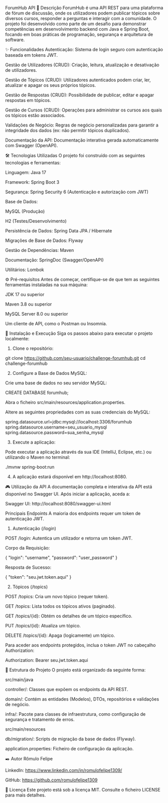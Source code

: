 ForumHub API
📄 Descrição
ForumHub é uma API REST para uma plataforma de fórum de discussão, onde os utilizadores podem publicar tópicos sobre diversos cursos, responder a perguntas e interagir com a comunidade. O projeto foi desenvolvido como parte de um desafio para demonstrar competências em desenvolvimento backend com Java e Spring Boot, focando em boas práticas de programação, segurança e arquitetura de software.

✨ Funcionalidades
Autenticação: Sistema de login seguro com autenticação baseada em tokens JWT.

Gestão de Utilizadores (CRUD): Criação, leitura, atualização e desativação de utilizadores.

Gestão de Tópicos (CRUD): Utilizadores autenticados podem criar, ler, atualizar e apagar os seus próprios tópicos.

Gestão de Respostas (CRUD): Possibilidade de publicar, editar e apagar respostas em tópicos.

Gestão de Cursos (CRUD): Operações para administrar os cursos aos quais os tópicos estão associados.

Validações de Negócio: Regras de negócio personalizadas para garantir a integridade dos dados (ex: não permitir tópicos duplicados).

Documentação da API: Documentação interativa gerada automaticamente com Swagger (OpenAPI).

🛠️ Tecnologias Utilizadas
O projeto foi construído com as seguintes tecnologias e ferramentas:

Linguagem: Java 17

Framework: Spring Boot 3

Segurança: Spring Security 6 (Autenticação e autorização com JWT)

Base de Dados:

MySQL (Produção)

H2 (Testes/Desenvolvimento)

Persistência de Dados: Spring Data JPA / Hibernate

Migrações de Base de Dados: Flyway

Gestão de Dependências: Maven

Documentação: SpringDoc (Swagger/OpenAPI)

Utilitários: Lombok

⚙️ Pré-requisitos
Antes de começar, certifique-se de que tem as seguintes ferramentas instaladas na sua máquina:

JDK 17 ou superior

Maven 3.8 ou superior

MySQL Server 8.0 ou superior

Um cliente de API, como o Postman ou Insomnia.

🚀 Instalação e Execução
Siga os passos abaixo para executar o projeto localmente:

1. Clone o repositório:

git clone https://github.com/seu-usuario/challenge-forumhub.git
cd challenge-forumhub

2. Configure a Base de Dados MySQL:

Crie uma base de dados no seu servidor MySQL:

CREATE DATABASE forumhub;

Abra o ficheiro src/main/resources/application.properties.

Altere as seguintes propriedades com as suas credenciais do MySQL:

spring.datasource.url=jdbc:mysql://localhost:3306/forumhub
spring.datasource.username=seu_usuario_mysql
spring.datasource.password=sua_senha_mysql

3. Execute a aplicação:

Pode executar a aplicação através da sua IDE (IntelliJ, Eclipse, etc.) ou utilizando o Maven no terminal:

./mvnw spring-boot:run

4. A aplicação estará disponível em http://localhost:8080.

🎮 Utilização da API
A documentação completa e interativa da API está disponível no Swagger UI. Após iniciar a aplicação, aceda a:

Swagger UI: http://localhost:8080/swagger-ui.html

Principais Endpoints
A maioria dos endpoints requer um token de autenticação JWT.

1. Autenticação (/login)

POST /login: Autentica um utilizador e retorna um token JWT.

Corpo da Requisição:

{
    "login": "username",
    "password": "user_password"
}

Resposta de Sucesso:

{
    "token": "seu.jwt.token.aqui"
}

2. Tópicos (/topics)

POST /topics: Cria um novo tópico (requer token).

GET /topics: Lista todos os tópicos ativos (paginado).

GET /topics/{id}: Obtém os detalhes de um tópico específico.

PUT /topics/{id}: Atualiza um tópico.

DELETE /topics/{id}: Apaga (logicamente) um tópico.

Para aceder aos endpoints protegidos, inclua o token JWT no cabeçalho Authorization:

Authorization: Bearer seu.jwt.token.aqui

📁 Estrutura do Projeto
O projeto está organizado da seguinte forma:

src/main/java

controller/: Classes que expõem os endpoints da API REST.

domain/: Contém as entidades (Modelos), DTOs, repositórios e validações de negócio.

infra/: Pacote para classes de infraestrutura, como configuração de segurança e tratamento de erros.

src/main/resources

db/migration/: Scripts de migração da base de dados (Flyway).

application.properties: Ficheiro de configuração da aplicação.

✒️ Autor
Rômulo Felipe

LinkedIn: https://www.linkedin.com/in/romulofelipe1309/

GitHub: https://github.com/romulofelipe1309

📜 Licença
Este projeto está sob a licença MIT. Consulte o ficheiro LICENSE para mais detalhes.
